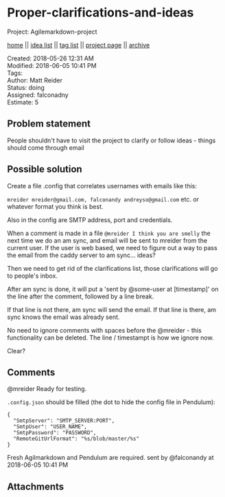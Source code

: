 # Proper-clarifications-and-ideas

Project: Agilemarkdown-project

[home](../index.md) || [idea list](../ideas.md) || [tag list](../tags.md) || [project page](../agilemarkdown-project.md) || [archive](archive.md)

Created: 2018-05-26 12:31 AM  
Modified: 2018-06-05 10:41 PM  
Tags:   
Author: Matt Reider  
Status: doing  
Assigned: falconadny  
Estimate: 5  

## Problem statement

People shouldn't have to visit the project to clarify or follow ideas - things should come through email

## Possible solution

Create a file .config that correlates usernames with emails like this:

`mreider mreider@gmail.com, falconandy andreyso@gmail.com` etc. or whatever format you think is best.

Also in the config are SMTP address, port and credentials.

When a comment is made in a file `@mreider I think you are smelly` the next time we do an am sync, and email will be sent to mreider from
the current user. If the user is web based, we need to figure out a way to pass the email from the caddy server to am sync... ideas?

Then we need to get rid of the clarifications list, those clarifications will go to people's inbox.

After am sync is done, it will put a 'sent by @some-user at [timestamp]' on the line after the comment, followed by a line break.

If that line is not there, am sync will send the email. If that line is there, am sync knows the email was already sent.

No need to ignore comments with spaces before the @mreider - this functionality can be deleted. The line / timestampt is how we ignore now.

Clear?

## Comments

@mreider Ready for testing.

`.config.json` should be filled (the dot to hide the config file in Pendulum):
```
{
  "SmtpServer": "SMTP_SERVER:PORT",
  "SmtpUser": "USER_NAME",
  "SmtpPassword": "PASSWORD",
  "RemoteGitUrlFormat": "%s/blob/master/%s"
}
```

Fresh Agilmarkdown and Pendulum are required.
sent by @falconandy at 2018-06-05 10:41 PM


## Attachments
